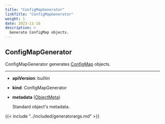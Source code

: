 ```yaml
---
title: "ConfigMapGenerator"
linkTitle: "ConfigMapGenerator"
weight: 1
date: 2023-11-16
description: >
  Generate ConfigMap objects.
---
```


## ConfigMapGenerator
ConfigMapGenerator generates [ConfigMap] objects.

---

* **apiVersion**: builtin
* **kind**: ConfigMapGenerator
* **metadata** ([ObjectMeta](https://kubernetes.io/docs/reference/kubernetes-api/common-definitions/object-meta/#ObjectMeta))

  Standard object's metadata.

{{< include "../included/generatorargs.md" >}}

[ConfigMap]: https://kubernetes.io/docs/reference/kubernetes-api/config-and-storage-resources/config-map-v1/
